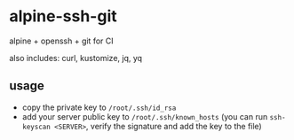 # alpine-ssh-git
alpine + openssh + git for CI

also includes: curl, kustomize, jq, yq

## usage

- copy the private key to `/root/.ssh/id_rsa`
- add your server public key to `/root/.ssh/known_hosts` (you can run `ssh-keyscan <SERVER>`, 
  verify the signature and add the key to the file)

 
